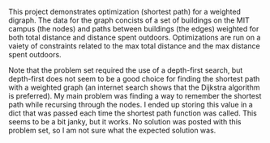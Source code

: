 This project demonstrates optimization (shortest path) for a weighted digraph. The data for the graph concists of a set 
of buildings on the MIT campus (the nodes) and paths between buildings (the edges) weighted for both total distance and 
distance spent outdoors. Optimizations are run on a vaiety of constraints related to the max total distance and the max
distance spent outdoors.

Note that the problem set required the use of a depth-first search, but depth-first does not seem to be a good choice
for finding the shortest path with a weighted graph (an internet search shows that the Dijkstra algorithm is preferred).
My main problem was finding a way to remember the shortest path while recursing through the nodes. I ended up storing this
value in a dict that was passed each time the shortest path function was called. This seems to be a bit janky, but it works.
No solution was posted with this problem set, so I am not sure what the expected solution was.
